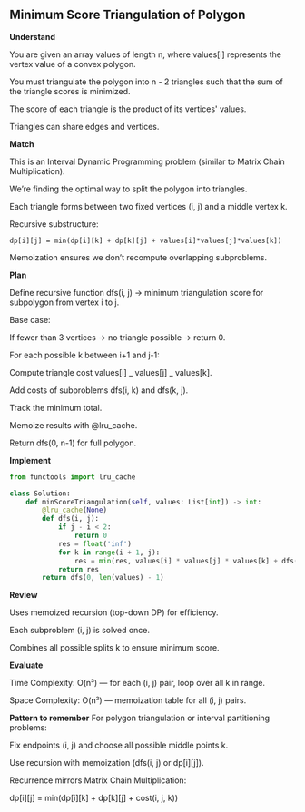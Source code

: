 ## Minimum Score Triangulation of Polygon

**Understand**

You are given an array values of length n, where values[i] represents the vertex value of a convex polygon.

You must triangulate the polygon into n - 2 triangles such that the sum of the triangle scores is minimized.

The score of each triangle is the product of its vertices' values.

Triangles can share edges and vertices.

**Match**

This is an Interval Dynamic Programming problem (similar to Matrix Chain Multiplication).

We’re finding the optimal way to split the polygon into triangles.

Each triangle forms between two fixed vertices (i, j) and a middle vertex k.

Recursive substructure:

```
dp[i][j] = min(dp[i][k] + dp[k][j] + values[i]*values[j]*values[k])
```

Memoization ensures we don’t recompute overlapping subproblems.

**Plan**

Define recursive function dfs(i, j) → minimum triangulation score for subpolygon from vertex i to j.

Base case:

If fewer than 3 vertices → no triangle possible → return 0.

For each possible k between i+1 and j-1:

Compute triangle cost values[i] _ values[j] _ values[k].

Add costs of subproblems dfs(i, k) and dfs(k, j).

Track the minimum total.

Memoize results with @lru_cache.

Return dfs(0, n-1) for full polygon.

**Implement**

```py
from functools import lru_cache

class Solution:
    def minScoreTriangulation(self, values: List[int]) -> int:
        @lru_cache(None)
        def dfs(i, j):
            if j - i < 2:
                return 0
            res = float('inf')
            for k in range(i + 1, j):
                res = min(res, values[i] * values[j] * values[k] + dfs(i, k) + dfs(k, j))
            return res
        return dfs(0, len(values) - 1)
```

**Review**

Uses memoized recursion (top-down DP) for efficiency.

Each subproblem (i, j) is solved once.

Combines all possible splits k to ensure minimum score.

**Evaluate**

Time Complexity: O(n³) — for each (i, j) pair, loop over all k in range.

Space Complexity: O(n²) — memoization table for all (i, j) pairs.

**Pattern to remember**
For polygon triangulation or interval partitioning problems:

Fix endpoints (i, j) and choose all possible middle points k.

Use recursion with memoization (dfs(i, j) or dp[i][j]).

Recurrence mirrors Matrix Chain Multiplication:

dp[i][j] = min(dp[i][k] + dp[k][j] + cost(i, j, k))
